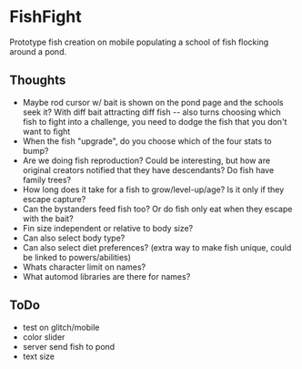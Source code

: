 # FishFight

Prototype fish creation on mobile populating a school of fish flocking around a pond.

## Thoughts

- Maybe rod cursor w/ bait is shown on the pond page and the schools seek it? With diff bait attracting diff fish -- also turns choosing which fish to fight into a challenge, you need to dodge the fish that you don't want to fight
- When the fish "upgrade", do you choose which of the four stats to bump?
- Are we doing fish reproduction? Could be interesting, but how are original creators notified that they have descendants? Do fish have family trees?
- How long does it take for a fish to grow/level-up/age? Is it only if they escape capture?
- Can the bystanders feed fish too? Or do fish only eat when they escape with the bait?
- Fin size independent or relative to body size?
- Can also select body type?
- Can also select diet preferences? (extra way to make fish unique, could be linked to powers/abilities)
- Whats character limit on names?
- What automod libraries are there for names?

## ToDo

- test on glitch/mobile
- color slider
- server send fish to pond
- text size

